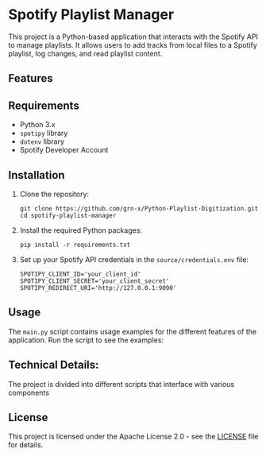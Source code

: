 # Spotify Playlist Manager

This project is a Python-based application that interacts with the Spotify API to manage playlists. It allows users to add tracks from local files to a Spotify playlist, log changes, and read playlist content.

## Features


## Requirements

- Python 3.x
- `spotipy` library
- `dotenv` library
- Spotify Developer Account

## Installation

1. Clone the repository:
    ```shell
    git clone https://github.com/grn-x/Python-Playlist-Digitization.git
    cd spotify-playlist-manager
    ```

2. Install the required Python packages:
    ```shell
    pip install -r requirements.txt
    ```

3. Set up your Spotify API credentials in the `source/credentials.env` file:
    ```dotenv
    SPOTIPY_CLIENT_ID='your_client_id'
    SPOTIPY_CLIENT_SECRET='your_client_secret'
    SPOTIPY_REDIRECT_URI='http://127.0.0.1:9090'
    ```

## Usage

The `main.py` script contains usage examples for the different features of the application. Run the script to see the examples:
 

## Technical Details:

The project is divided into different scripts that interface with various components

## License

This project is licensed under the Apache License 2.0 - see the [LICENSE](LICENSE.md) file for details.
